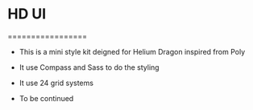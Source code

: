 # HD UI

=================

* This is a mini style kit deigned for Helium Dragon inspired from Poly

* It use Compass and Sass to do the styling

* It use 24 grid systems

* To be continued
